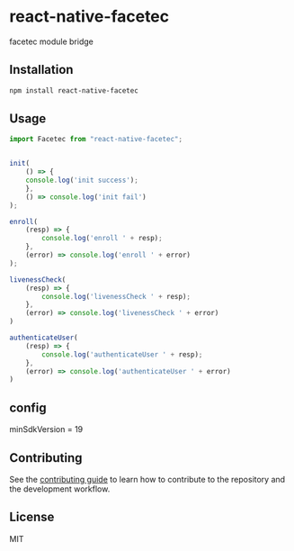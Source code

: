 # react-native-facetec

facetec module bridge

## Installation

```sh
npm install react-native-facetec
```

## Usage

```js
import Facetec from "react-native-facetec";


init(
    () => {
    console.log('init success');
    },
    () => console.log('init fail')
);

enroll(
    (resp) => {
        console.log('enroll ' + resp);
    },
    (error) => console.log('enroll ' + error)
);

livenessCheck(
    (resp) => {
        console.log('livenessCheck ' + resp);
    },
    (error) => console.log('livenessCheck ' + error)
)

authenticateUser(
    (resp) => {
        console.log('authenticateUser ' + resp);
    },
    (error) => console.log('authenticateUser ' + error)
)
```
## config
minSdkVersion = 19

## Contributing

See the [contributing guide](CONTRIBUTING.md) to learn how to contribute to the repository and the development workflow.

## License

MIT
